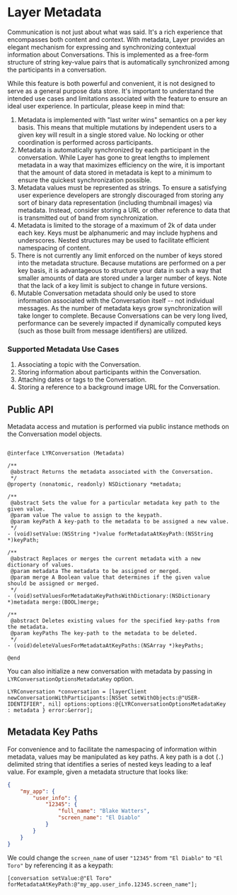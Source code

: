# Layer Metadata

Communication is not just about what was said. It's a rich experience that encompasses both content and context. With metadata, Layer provides an elegant mechanism for expressing and synchronizing contextual information about Conversations. This is implemented as a free-form structure of string key-value pairs that is automatically synchronized among the participants in a conversation.

While this feature is both powerful and convenient, it is not designed to serve as a general purpose data store. It's important to understand the intended use cases and limitations associated with the feature to ensure an ideal user experience. In particular, please keep in mind that:

1. Metadata is implemented with "last writer wins" semantics on a per key basis. This means that multiple mutations by independent users to a given key will result in a single stored value. No locking or other coordination is performed across participants.
2. Metadata is automatically synchronized by each participant in the conversation. While Layer has gone to great lengths to implement metadata in a way that maximizes efficiency on the wire, it is important that the amount of data stored in metadata is kept to a minimum to ensure the quickest synchronization possible.
3. Metadata values must be represented as strings. To ensure a satisfying user experience developers are strongly discouraged from storing any sort of binary data representation (including thumbnail images) via metadata. Instead, consider storing a URL or other reference to data that is transmitted out of band from
synchronization.
4. Metadata is limited to the storage of a maximum of 2k of data under each key. Keys must be alphanumeric and may include hyphens and underscores. Nested structures may be used to facilitate efficient namespacing of content.
5. There is not currently any limit enforced on the number of keys stored into the metadata structure. Because mutations are performed on a per key basis, it is advantageous to structure your data in such a way that smaller amounts of data are stored under a larger number of keys. Note that the lack of a key limit is subject to change in future versions.
5. Mutable Conversation metadata should only be used to store information associated with the Conversation itself -- not individual messages. As the number of metadata keys grow synchronization will take longer to complete. Because Conversations can be very long lived, performance can be severely impacted if dynamically computed keys (such as those built from message identifiers) are utilized.

### Supported Metadata Use Cases

1. Associating a topic with the Conversation.
2. Storing information about participants within the Conversation.
3. Attaching dates or tags to the Conversation.
4. Storing a reference to a background image URL for the Conversation.

## Public API

Metadata access and mutation is performed via public instance methods on the Conversation model objects.

```objc

@interface LYRConversation (Metadata)

/**
 @abstract Returns the metadata associated with the Conversation.
 */
@property (nonatomic, readonly) NSDictionary *metadata;
	
/**
 @abstract Sets the value for a particular metadata key path to the given value.
 @param value The value to assign to the keypath.
 @param keyPath A key-path to the metadata to be assigned a new value.
 */
- (void)setValue:(NSString *)value forMetadataAtKeyPath:(NSString *)keyPath;

/**
 @abstract Replaces or merges the current metadata with a new dictionary of values.
 @param metadata The metadata to be assigned or merged.
 @param merge A Boolean value that determines if the given value should be assigned or merged.
 */
- (void)setValuesForMetadataKeyPathsWithDictionary:(NSDictionary *)metadata merge:(BOOL)merge;

/**
 @abstract Deletes existing values for the specified key-paths from the metadata.
 @param keyPaths The key-path to the metadata to be deleted.
 */
- (void)deleteValuesForMetadataAtKeyPaths:(NSArray *)keyPaths;

@end

```

You can also initialize a new conversation with metadata by passing in `LYRConversationOptionsMetadataKey` option.

```
LYRConversation *conversation = [layerClient newConversationWithParticipants:[NSSet setWithObjects:@"USER-IDENTIFIER", nil] options:options:@{LYRConversationOptionsMetadataKey : metadata } error:&error];
```

## Metadata Key Paths

For convenience and to facilitate the namespacing of information within metadata, values may be manipulated as key paths. A key path is a dot (`.`) delimited string that identifies a series 
of nested keys leading to a leaf value. For example, given a metadata structure that looks like:

```json
{
    "my_app": {
        "user_info": {
            "12345": {
                "full_name": "Blake Watters",
                "screen_name": "El Diablo"
            }
        }
    }
}
```

We could change the `screen_name` of user `"12345"` from `"El Diablo"` to `"El Toro"` by referencing it as a keypath:

```objc
[conversation setValue:@"El Toro" forMetadataAtKeyPath:@"my_app.user_info.12345.screen_name"];
```
